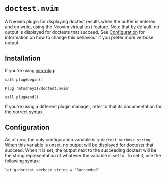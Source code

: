 # `doctest.nvim`

A Neovim plugin for displaying doctest results when the buffer is entered and on write, using the Neovim virtual text feature. Note that by default, no output is displayed for doctests that succeed. See [Configuration](#Configuration) for information on how to change this behaviour if you prefer more verbose output.

## Installation

If you're using [vim-plug](https://github.com/junegunn/vim-plug):

```vim
call plug#begin()

Plug 'mtoohey31/doctest.nvim'

call plug#end()
```

If you're using a different plugin manager, refer to that its documentation for the correct syntax.

## Configuration

As of now, the only configuration variable is `g:doctest_verbose_string`. When this variable is unset, no output will be displayed for doctests that succeed. When it is set, the output next to the succeeding doctest will be the string representation of whatever the variable is set to. To set it, use the following syntax:

```vim
let g:doctest_verbose_string = "Succeeded"
```

